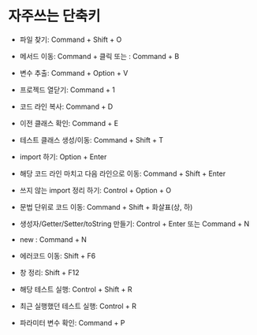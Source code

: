 # 자주쓰는 단축키

- 파일 찾기: Command + Shift + O

- 메서드 이동: Command + 클릭 또는 : Command + B

- 변수 추출: Command + Option + V

- 프로젝드 열닫기: Command + 1

- 코드 라인 복사: Command + D

- 이전 클래스 확인: Command + E

- 테스트 클래스 생성/이동: Command + Shift + T

- import 하기: Option + Enter

- 해당 코드 라인 마치고 다음 라인으로 이동: Command + Shift + Enter

- 쓰지 않는 import 정리 하기: Control + Option + O

- 문법 단위로 코드 이동: Command + Shift + 화살표(상, 하)

- 생성자/Getter/Setter/toString 만들기: Control + Enter 또는 Command + N

- new : Command + N

- 에러코드 이동: Shift + F6

- 창 정리: Shift + F12

- 해당 테스트 실행: Control + Shift + R

- 최근 실행했던 테스트 실행: Control + R

- 파라미터 변수 확인: Command + P

